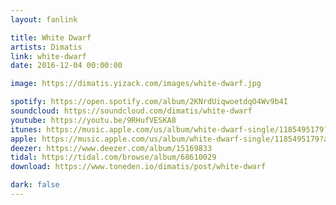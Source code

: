 ```yaml
---
layout: fanlink

title: White Dwarf
artists: Dimatis
link: white-dwarf
date: 2016-12-04 00:00:00

image: https://dimatis.yizack.com/images/white-dwarf.jpg

spotify: https://open.spotify.com/album/2KNrdUiqwoetdqO4Wv9b4I
soundcloud: https://soundcloud.com/dimatis/white-dwarf
youtube: https://youtu.be/9RHufVESKA8
itunes: https://music.apple.com/us/album/white-dwarf-single/1185495179?app=itunes
apple: https://music.apple.com/us/album/white-dwarf-single/1185495179?app=music
deezer: https://www.deezer.com/album/15169833
tidal: https://tidal.com/browse/album/68610029
download: https://www.toneden.io/dimatis/post/white-dwarf

dark: false
---
```

